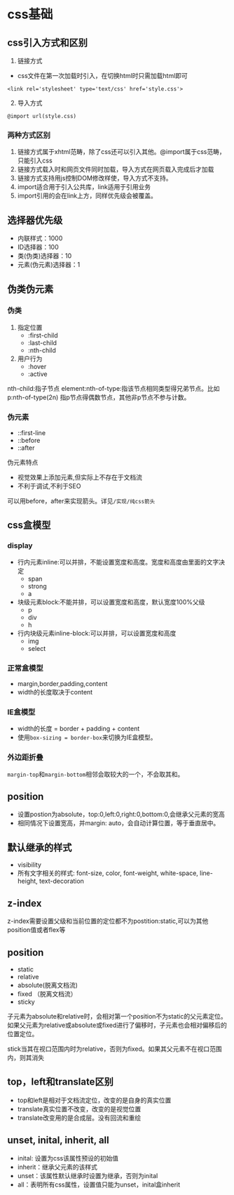 # css基础

## css引入方式和区别

1. 链接方式

- css文件在第一次加载时引入，在切换html时只需加载html即可

```
<link rel='stylesheet' type='text/css' href='style.css'>
```

2. 导入方式

```
@import url(style.css)
```

### 两种方式区别

1. 链接方式属于xhtml范畴，除了css还可以引入其他。@import属于css范畴，只能引入css
2. 链接方式载入时和网页文件同时加载，导入方式在网页载入完成后才加载
3. 链接方式支持用js控制DOM修改样使，导入方式不支持。
4. import适合用于引入公共库，link适用于引用业务
5. import引用的会在link上方，同样优先级会被覆盖。

## 选择器优先级

- 内联样式：1000
- ID选择器：100
- 类(伪类)选择器：10
- 元素(伪元素)选择器：1

## 伪类伪元素

### 伪类

1. 指定位置
    - :first-child
    - :last-child
    - :nth-child
2. 用户行为
    - :hover
    - :active

nth-child:指子节点
element:nth-of-type:指该节点相同类型得兄弟节点。比如
p:nth-of-type(2n) 指p节点得偶数节点，其他非p节点不参与计数。

### 伪元素

- ::first-line
- ::before
- ::after

伪元素特点

- 视觉效果上添加元素,但实际上不存在于文档流
- 不利于调试,不利于SEO

可以用before，after来实现箭头。详见```/实现/纯css箭头```

## css盒模型

### display

- 行内元素inline:可以并排，不能设置宽度和高度。宽度和高度由里面的文字决定
  - span
  - strong
  - a
- 块级元素block:不能并排，可以设置宽度和高度，默认宽度100%父级
  - p
  - div
  - h
- 行内块级元素inline-block:可以并排，可以设置宽度和高度
  - img
  - select

### 正常盒模型

- margin,border,padding,content
- width的长度取决于content

### IE盒模型

- width的长度 = border + padding + content
- 使用```box-sizing = border-box```来切换为IE盒模型。

### 外边距折叠

```margin-top```和```margin-bottom```相邻会取较大的一个，不会取其和。

## position

- 设置postion为absolute，top:0,left:0,right:0,bottom:0,会继承父元素的宽高
- 相同情况下设置宽高，并margin: auto，会自动计算位置，等于垂直居中。

## 默认继承的样式

- visibility
- 所有文字相关的样式: font-size, color, font-weight, white-space, line-height, text-decoration

## z-index

z-index需要设置父级和当前位置的定位都不为postition:static,可以为其他position值或者flex等

## position

- static
- relative
- absolute(脱离文档流)
- fixed （脱离文档流）
- sticky

子元素为absolute和relative时，会相对第一个position不为static的父元素定位。  
如果父元素为relative或absolute或fixed进行了偏移时，子元素也会相对偏移后的位置定位。

stick当其在视口范围内时为relative，否则为fixed。如果其父元素不在视口范围内，则其消失

## top，left和translate区别

- top和left是相对于文档流定位，改变的是自身的真实位置
- translate真实位置不改变，改变的是视觉位置
- translate改变用的是合成层。没有回流和重绘

## unset, inital, inherit, all

- inital: 设置为css该属性预设的初始值
- inherit：继承父元素的该样式
- unset：该属性默认继承时设置为继承，否则为inital
- all：表明所有css属性，设置值只能为unset，inital盒inherit